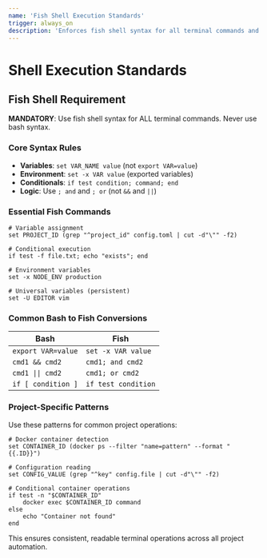 ```yaml
---
name: 'Fish Shell Execution Standards'
trigger: always_on
description: 'Enforces fish shell syntax for all terminal commands and provides conversion patterns from bash'
---
```


# Shell Execution Standards

## Fish Shell Requirement

**MANDATORY**: Use fish shell syntax for ALL terminal commands. Never use bash syntax.

### Core Syntax Rules

- **Variables**: `set VAR_NAME value` (not `export VAR=value`)
- **Environment**: `set -x VAR value` (exported variables)
- **Conditionals**: `if test condition; command; end`
- **Logic**: Use `; and` and `; or` (not `&&` and `||`)

### Essential Fish Commands

```fish
# Variable assignment
set PROJECT_ID (grep "^project_id" config.toml | cut -d"\"" -f2)

# Conditional execution
if test -f file.txt; echo "exists"; end

# Environment variables
set -x NODE_ENV production

# Universal variables (persistent)
set -U EDITOR vim
```

### Common Bash to Fish Conversions

| Bash               | Fish                |
| ------------------ | ------------------- |
| `export VAR=value` | `set -x VAR value`  |
| `cmd1 && cmd2`     | `cmd1; and cmd2`    |
| `cmd1 \|\| cmd2`   | `cmd1; or cmd2`     |
| `if [ condition ]` | `if test condition` |

### Project-Specific Patterns

Use these patterns for common project operations:

```fish
# Docker container detection
set CONTAINER_ID (docker ps --filter "name=pattern" --format "{{.ID}}")

# Configuration reading
set CONFIG_VALUE (grep "^key" config.file | cut -d"\"" -f2)

# Conditional container operations
if test -n "$CONTAINER_ID"
    docker exec $CONTAINER_ID command
else
    echo "Container not found"
end
```

This ensures consistent, readable terminal operations across all project automation.
